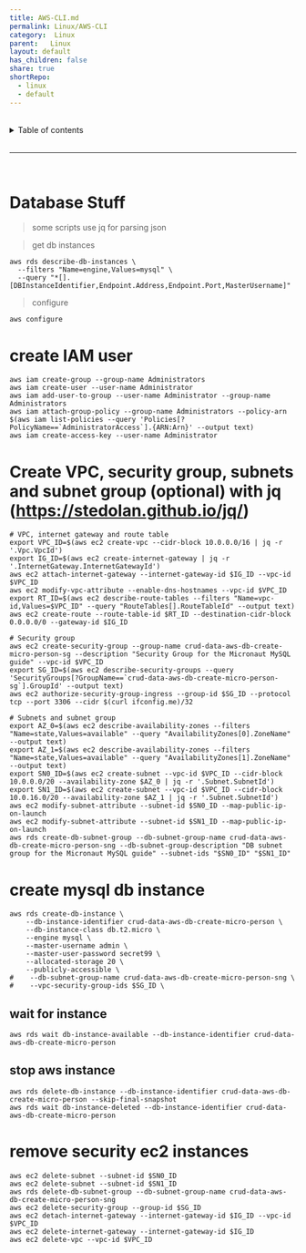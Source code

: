 ```yaml
---  
title: AWS-CLI.md    
permalink: Linux/AWS-CLI    
category:  Linux    
parent:   Linux    
layout: default    
has_children: false    
share: true    
shortRepo:    
  - linux    
  - default    
---  
```

    
    
<br/>    
    
<details markdown="block">    
<summary>    
Table of contents    
</summary>    
{: .text-delta }    
1. TOC    
{:toc}    
</details>    
    
<br/>    
    
***    
    
<br/>    
    
# Database Stuff    
    
> some scripts use jq for parsing json    
    
> get db instances    
    
```shell    
aws rds describe-db-instances \                                                      
  --filters "Name=engine,Values=mysql" \                      
  --query "*[].[DBInstanceIdentifier,Endpoint.Address,Endpoint.Port,MasterUsername]"    
```    
    
> configure    
    
```shell    
aws configure    
```    
    
# create IAM user    
    
```shell    
aws iam create-group --group-name Administrators    
aws iam create-user --user-name Administrator    
aws iam add-user-to-group --user-name Administrator --group-name Administrators    
aws iam attach-group-policy --group-name Administrators --policy-arn $(aws iam list-policies --query 'Policies[?PolicyName==`AdministratorAccess`].{ARN:Arn}' --output text)    
aws iam create-access-key --user-name Administrator    
```    
    
# Create VPC, security group, subnets and subnet group (optional) with jq (https://stedolan.github.io/jq/)    
    
```shell    
# VPC, internet gateway and route table    
export VPC_ID=$(aws ec2 create-vpc --cidr-block 10.0.0.0/16 | jq -r '.Vpc.VpcId')    
export IG_ID=$(aws ec2 create-internet-gateway | jq -r '.InternetGateway.InternetGatewayId')    
aws ec2 attach-internet-gateway --internet-gateway-id $IG_ID --vpc-id $VPC_ID    
aws ec2 modify-vpc-attribute --enable-dns-hostnames --vpc-id $VPC_ID    
export RT_ID=$(aws ec2 describe-route-tables --filters "Name=vpc-id,Values=$VPC_ID" --query "RouteTables[].RouteTableId" --output text)    
aws ec2 create-route --route-table-id $RT_ID --destination-cidr-block 0.0.0.0/0 --gateway-id $IG_ID    
    
# Security group    
aws ec2 create-security-group --group-name crud-data-aws-db-create-micro-person-sg --description "Security Group for the Micronaut MySQL guide" --vpc-id $VPC_ID    
export SG_ID=$(aws ec2 describe-security-groups --query 'SecurityGroups[?GroupName==`crud-data-aws-db-create-micro-person-sg`].GroupId' --output text)    
aws ec2 authorize-security-group-ingress --group-id $SG_ID --protocol tcp --port 3306 --cidr $(curl ifconfig.me)/32    
    
# Subnets and subnet group    
export AZ_0=$(aws ec2 describe-availability-zones --filters "Name=state,Values=available" --query "AvailabilityZones[0].ZoneName" --output text)    
export AZ_1=$(aws ec2 describe-availability-zones --filters "Name=state,Values=available" --query "AvailabilityZones[1].ZoneName" --output text)    
export SN0_ID=$(aws ec2 create-subnet --vpc-id $VPC_ID --cidr-block 10.0.0.0/20 --availability-zone $AZ_0 | jq -r '.Subnet.SubnetId')    
export SN1_ID=$(aws ec2 create-subnet --vpc-id $VPC_ID --cidr-block 10.0.16.0/20 --availability-zone $AZ_1 | jq -r '.Subnet.SubnetId')    
aws ec2 modify-subnet-attribute --subnet-id $SN0_ID --map-public-ip-on-launch    
aws ec2 modify-subnet-attribute --subnet-id $SN1_ID --map-public-ip-on-launch    
aws rds create-db-subnet-group --db-subnet-group-name crud-data-aws-db-create-micro-person-sng --db-subnet-group-description "DB subnet group for the Micronaut MySQL guide" --subnet-ids "$SN0_ID" "$SN1_ID"    
```    
    
# create mysql db instance    
    
```shell    
aws rds create-db-instance \    
    --db-instance-identifier crud-data-aws-db-create-micro-person \    
    --db-instance-class db.t2.micro \    
    --engine mysql \    
    --master-username admin \    
    --master-user-password secret99 \    
    --allocated-storage 20 \    
    --publicly-accessible \    
#    --db-subnet-group-name crud-data-aws-db-create-micro-person-sng \    
#    --vpc-security-group-ids $SG_ID \    
```    
    
## wait for instance    
    
```shell    
aws rds wait db-instance-available --db-instance-identifier crud-data-aws-db-create-micro-person    
```    
    
## stop aws instance    
    
```shell    
aws rds delete-db-instance --db-instance-identifier crud-data-aws-db-create-micro-person --skip-final-snapshot    
aws rds wait db-instance-deleted --db-instance-identifier crud-data-aws-db-create-micro-person    
```    
    
# remove security ec2 instances    
    
```shell    
aws ec2 delete-subnet --subnet-id $SN0_ID    
aws ec2 delete-subnet --subnet-id $SN1_ID    
aws rds delete-db-subnet-group --db-subnet-group-name crud-data-aws-db-create-micro-person-sng    
aws ec2 delete-security-group --group-id $SG_ID    
aws ec2 detach-internet-gateway --internet-gateway-id $IG_ID --vpc-id $VPC_ID    
aws ec2 delete-internet-gateway --internet-gateway-id $IG_ID    
aws ec2 delete-vpc --vpc-id $VPC_ID    
```